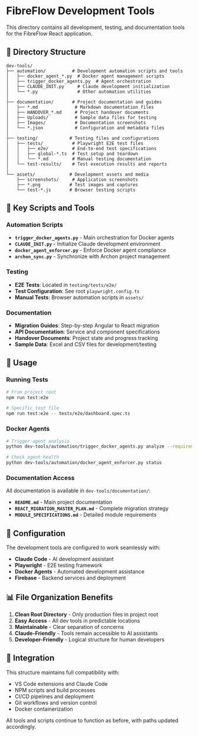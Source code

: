 # FibreFlow Development Tools

This directory contains all development, testing, and documentation tools for the FibreFlow React application.

## 📁 Directory Structure

```
dev-tools/
├── automation/          # Development automation scripts and tools
│   ├── docker_agent_*.py  # Docker agent management scripts
│   ├── trigger_docker_agents.py  # Agent orchestration
│   ├── CLAUDE_INIT.py     # Claude development initialization
│   └── *.py               # Other automation utilities
│
├── documentation/       # Project documentation and guides
│   ├── *.md              # Markdown documentation files
│   ├── HANDOVER_*.md     # Project handover documents
│   ├── Uploads/          # Sample data files for testing
│   ├── Images/           # Documentation screenshots
│   └── *.json            # Configuration and metadata files
│
├── testing/            # Testing files and configurations
│   ├── tests/           # Playwright E2E test files
│   │   ├── e2e/         # End-to-end test specifications
│   │   ├── global-*.ts  # Test setup and teardown
│   │   └── *.md         # Manual testing documentation
│   └── test-results/    # Test execution results and reports
│
└── assets/             # Development assets and media
    ├── screenshots/     # Application screenshots
    ├── *.png           # Test images and captures
    └── test-*.js       # Browser testing scripts
```

## 🚀 Key Scripts and Tools

### Automation Scripts
- **`trigger_docker_agents.py`** - Main orchestration for Docker agents
- **`CLAUDE_INIT.py`** - Initialize Claude development environment
- **`docker_agent_enforcer.py`** - Enforce Docker agent compliance
- **`archon_sync.py`** - Synchronize with Archon project management

### Testing
- **E2E Tests**: Located in `testing/tests/e2e/`
- **Test Configuration**: See root `playwright.config.ts`
- **Manual Tests**: Browser automation scripts in `assets/`

### Documentation
- **Migration Guides**: Step-by-step Angular to React migration
- **API Documentation**: Service and component specifications  
- **Handover Documents**: Project state and progress tracking
- **Sample Data**: Excel and CSV files for development/testing

## 📝 Usage

### Running Tests
```bash
# From project root
npm run test:e2e

# Specific test file
npm run test:e2e -- tests/e2e/dashboard.spec.ts
```

### Docker Agents
```bash
# Trigger agent analysis
python dev-tools/automation/trigger_docker_agents.py analyze --requirements "description"

# Check agent health
python dev-tools/automation/docker_agent_enforcer.py status
```

### Documentation Access
All documentation is available in `dev-tools/documentation/`:
- **`README.md`** - Main project documentation
- **`REACT_MIGRATION_MASTER_PLAN.md`** - Complete migration strategy
- **`MODULE_SPECIFICATIONS.md`** - Detailed module requirements

## 🔧 Configuration

The development tools are configured to work seamlessly with:
- **Claude Code** - AI development assistant
- **Playwright** - E2E testing framework
- **Docker Agents** - Automated development assistance
- **Firebase** - Backend services and deployment

## 📊 File Organization Benefits

1. **Clean Root Directory** - Only production files in project root
2. **Easy Access** - All dev tools in predictable locations
3. **Maintainable** - Clear separation of concerns
4. **Claude-Friendly** - Tools remain accessible to AI assistants
5. **Developer-Friendly** - Logical structure for human developers

## 🚀 Integration

This structure maintains full compatibility with:
- VS Code extensions and Claude Code
- NPM scripts and build processes
- CI/CD pipelines and deployment
- Git workflows and version control
- Docker containerization

All tools and scripts continue to function as before, with paths updated accordingly.